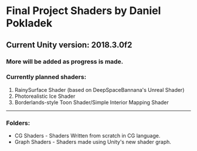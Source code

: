 # Final Project Shaders by Daniel Pokladek
## Current Unity version: 2018.3.0f2
  
### More will be added as progress is made.
### Currently planned shaders:
1. RainySurface Shader (based on DeepSpaceBannana's Unreal Shader)
2. Photorealistic Ice Shader
3. Borderlands-style Toon Shader/Simple Interior Mapping Shader
  
---
  
### Folders:
* CG Shaders - Shaders Written from scratch in CG language.
* Graph Shaders - Shaders made using Unity's new shader graph.